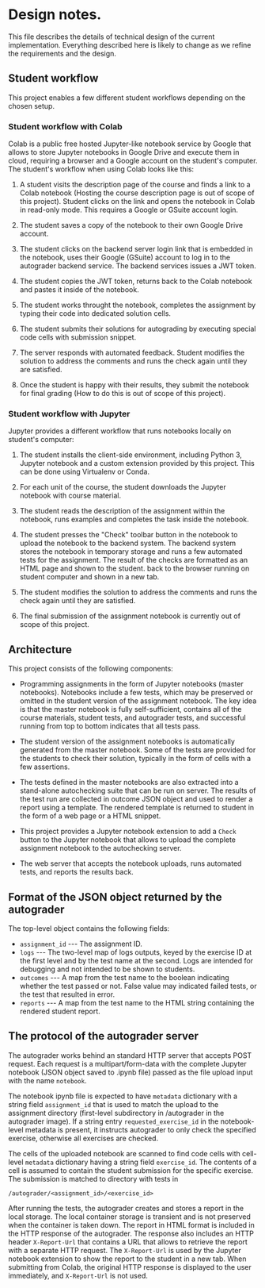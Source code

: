 # Design notes.

This file describes the details of technical design of the current implementation.
Everything described here is likely to change as we refine the requirements
and the design.

## Student workflow

This project enables a few different student workflows depending on the chosen setup.

### Student workflow with Colab

Colab is a public free hosted Jupyter-like notebook service by Google that allows
to store Jupyter notebooks in Google Drive and execute them in cloud, requiring
a browser and a Google account on the student's computer. The student's workflow
when using Colab looks like this:

1. A student visits the description page of the course and finds a link to a
	 Colab notebook (Hosting the course description page is out of scope of this
	 project). Student clicks on the link and opens the notebook in Colab in
	 read-only mode. This requires a Google or GSuite account login.

2. The student saves a copy of the notebook to their own Google Drive account.

3. The student clicks on the backend server login link that is embedded in the 
   notebook, uses their Google (GSuite) account to log in to the autograder
	 backend service. The backend services issues a JWT token.

4. The student copies the JWT token, returns back to the Colab notebook and
	 pastes it inside of the notebook.

5. The student works throught the notebook, completes the assignment by typing
   their code into dedicated solution cells.

6. The student submits their solutions for autograding by executing special
   code cells with submission snippet.

7. The server responds with automated feedback. Student modifies the solution
   to address the comments and runs the check again until they are satisfied.

8. Once the student is happy with their results, they submit the notebook
	 for final grading (How to do this is out of scope of this project).

### Student workflow with Jupyter

Jupyter provides a different workflow that runs notebooks locally on student's
computer:

1.  The student installs the client-side environment, including Python 3,
    Jupyter notebook and a custom extension provided by this project. This can
    be done using Virtualenv or Conda.

2.  For each unit of the course, the student downloads the Jupyter notebook with
    course material.

3.  The student reads the description of the assignment within the notebook,
    runs examples and completes the task inside the notebook.

4.  The student presses the "Check" toolbar button in the notebook to upload the
    notebook to the backend system. The backend system stores the notebook in
		temporary storage and runs a few automated tests for the assignment. The
		result of the checks are formatted as an HTML page and shown to the student.
		back to the browser running on student computer and shown in a new tab.

5.  The student modifies the solution to address the comments and runs the check
    again until they are satisfied.

6.  The final submission of the assignment notebook is currently out of scope of
    this project.

## Architecture

This project consists of the following components:

*   Programming assignments in the form of Jupyter notebooks (master
		notebooks).  Notebooks include a few tests, which may be preserved or
		omitted in the student version of the assignment notebook. The key idea is
		that the master notebook is fully self-sufficient, contains all of the
		course materials, student tests, and autograder tests, and successful
		running from top to bottom indicates that all tests pass.

*   The student version of the assignment notebooks is automatically generated
    from the master notebook. Some of the tests are provided for the students to
    check their solution, typically in the form of cells with a few assertions.

*   The tests defined in the master notebooks are also extracted into a
		stand-alone autochecking suite that can be run on server. The results of
		the test run are collected in outcome JSON object and used to render a
		report using a template. The rendered template is returned to student in
		the form of a web page or a HTML snippet.

*   This project provides a Jupyter notebook extension to add a `Check` button
    to the Jupyter notebook that allows to upload the complete assignment
    notebook to the autochecking server.

*   The web server that accepts the notebook uploads, runs automated tests,
    and reports the results back.


## Format of the JSON object returned by the autograder

The top-level object contains the following fields:

* `assignment_id` --- The assignment ID.
* `logs` --- The two-level map of logs outputs, keyed by the exercise ID
  at the first level and by the test name at the second. Logs are intended
    for debugging and not intended to be shown to students.
* `outcomes` --- A map from the test name to the boolean indicating
  whether the test passed or not. False value may indicated failed tests,
    or the test that resulted in error.
* `reports` --- A map from the test name to the HTML string containing the
  rendered student report.

## The protocol of the autograder server

The autograder works behind an standard HTTP server that accepts POST request.
Each request is a multipart/form-data with the complete Jupyter notebook (JSON
object saved to .ipynb file) passed as the file upload input with the name
`notebook`.

The notebook ipynb file is expected to have `metadata` dictionary with a string
field `assignment_id` that is used to match the upload to the assignment
directory (first-level subdirectory in /autograder in the autograder image).
If a string entry `requested_exercise_id` in the notebook-level metadata is
present, it instructs autograder to only check the specified exercise,
otherwise all exercises are checked.

The cells of the uploaded notebook are scanned to find code cells with cell-level
`metadata` dictionary having a string field `exercise_id`. The contents of a cell
is assumed to contain the student submission for the specific exercise.
The submission is matched to directory with tests in 

    /autograder/<assignment_id>/<exercise_id>
		
After running the tests, the autograder creates and stores a report in
the local storage. The local container storage is transient and is not
preserved when the container is taken down. The report in HTML format
is included in the HTTP response of the autograder. The response also includes
an HTTP header `X-Report-Url` that contains a URL that allows to retrieve
the report with a separate HTTP request. The `X-Report-Url` is used
by the Jupyter notebook extension to show the report to the student
in a new tab. When submitting from Colab, the original HTTP response
is displayed to the user immediately, and `X-Report-Url` is not used.
